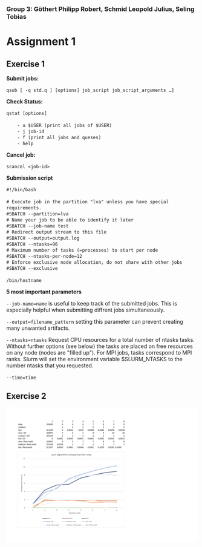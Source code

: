### Group 3: Göthert Philipp Robert, Schmid Leopold Julius, Seling Tobias	

# Assignment 1

## Exercise 1

**Submit jobs:** 

    qsub [ -q std.q ] [options] job_script job_script_arguments …]

**Check Status:**

    qstat [options]

        - u $USER (print all jobs of $USER)
        - j job-id 
        - f (print all jobs and queses)
        - help

**Cancel job:**

    scancel <job-id>    



**Submission script**

    #!/bin/bash

    # Execute job in the partition "lva" unless you have special requirements.
    #SBATCH --partition=lva
    # Name your job to be able to identify it later
    #SBATCH --job-name test
    # Redirect output stream to this file
    #SBATCH --output=output.log
    #SBATCH --ntasks=96
    # Maximum number of tasks (=processes) to start per node
    #SBATCH --ntasks-per-node=12
    # Enforce exclusive node allocation, do not share with other jobs
    #SBATCH --exclusive

    /bin/hostname


**5 most important parameters**

`--job-name=name` is useful to keep track of the submitted jobs. This is especially helpful when submitting diffrent jobs simultaneously.

`--output=filename_pattern` setting this parameter can prevent creating many unwanted artifacts.

`--ntasks=ntasks` Request CPU resources for a total number of ntasks tasks.
Without further options (see below) the tasks are placed on free resources on any node (nodes are "filled up").
For MPI jobs, tasks correspond to MPI ranks.
Slurm will set the environment variable $SLURM_NTASKS to the number ntasks that you requested.

`--time=time`


## Exercise 2

![diagram](./diagram-1.png)